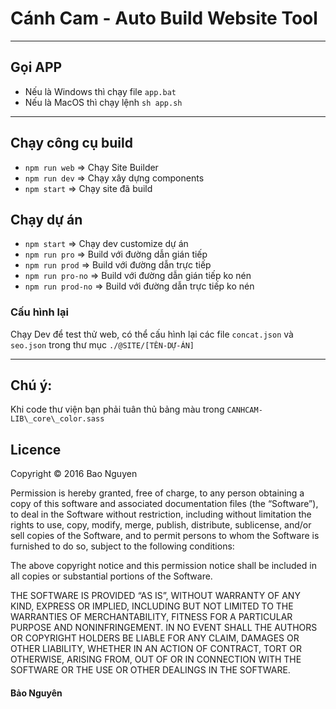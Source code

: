 # Cánh Cam - Auto Build Website Tool
________

## Gọi APP
- Nếu là Windows thì chạy file `app.bat`
- Nếu là MacOS thì chạy lệnh `sh app.sh`

________

## Chạy công cụ build 
- `npm run web` => Chạy Site Builder
- `npm run dev` => Chạy xây dựng components
- `npm start` => Chạy site đã build

## Chạy dự án
- `npm start` => Chạy dev customize dự án
- `npm run pro` => Build với đường dẫn gián tiếp
- `npm run prod` => Build với đường dẫn trực tiếp
- `npm run pro-no` => Build với đường dẫn gián tiếp ko nén 
- `npm run prod-no` => Build với đường dẫn trực tiếp ko nén 

### Cấu hình lại
Chạy Dev để test thử web, có thể cấu hình lại các file `concat.json` và `seo.json` trong thư mục `./@SITE/[TÊN-DỰ-ÁN]`

________

## Chú ý:
Khi code thư viện bạn phải tuân thủ bảng màu trong `CANHCAM-LIB\_core\_color.sass`

## Licence

Copyright &copy; 2016 Bao Nguyen

Permission is hereby granted, free of charge, to any person obtaining a copy of this software and associated documentation files (the “Software”), to deal in the Software without restriction, including without limitation the rights to use, copy, modify, merge, publish, distribute, sublicense, and/or sell copies of the Software, and to permit persons to whom the Software is furnished to do so, subject to the following conditions:

The above copyright notice and this permission notice shall be included in all copies or substantial portions of the Software.

THE SOFTWARE IS PROVIDED “AS IS”, WITHOUT WARRANTY OF ANY KIND, EXPRESS OR IMPLIED, INCLUDING BUT NOT LIMITED TO THE WARRANTIES OF MERCHANTABILITY, FITNESS FOR A PARTICULAR PURPOSE AND NONINFRINGEMENT. IN NO EVENT SHALL THE AUTHORS OR COPYRIGHT HOLDERS BE LIABLE FOR ANY CLAIM, DAMAGES OR OTHER LIABILITY, WHETHER IN AN ACTION OF CONTRACT, TORT OR OTHERWISE, ARISING FROM, OUT OF OR IN CONNECTION WITH THE SOFTWARE OR THE USE OR OTHER DEALINGS IN THE SOFTWARE.

#### Bảo Nguyên
